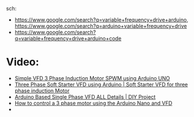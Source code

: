 sch:
- https://www.google.com/search?q=variable+frequency+drive+arduino, https://www.google.com/search?q=arduino+variable+frequency+drive
- https://www.google.com/search?q=variable+frequency+drive+arduino+code

# Video:
- [Simple VFD 3 Phase Induction Motor SPWM using Arduino UNO](https://youtu.be/HNj1gP-Tqf8)
- [Three Phase Soft Starter VFD using Arduino | Soft Starter VFD for three phase induction Motor](https://youtu.be/b0kbwg2XOtQ)
- [Arduino Based Single Phase VFD ALL Details | DIY Project](https://youtu.be/FT5GbAQ2xks)
- [How to control a 3 phase motor using the Arduino Nano and VFD](https://youtu.be/MTGhQMxSTQw)
- 
